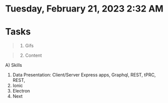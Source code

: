 # Tuesday, February 21, 2023 2:32 AM

# Tasks

> 1. Gifs

> 2. Content

A) Skills

1. Data Presentation: Client/Server Express apps, Graphql, REST, tPRC, REST, 
2. Ionic
3. Electron
4. Next